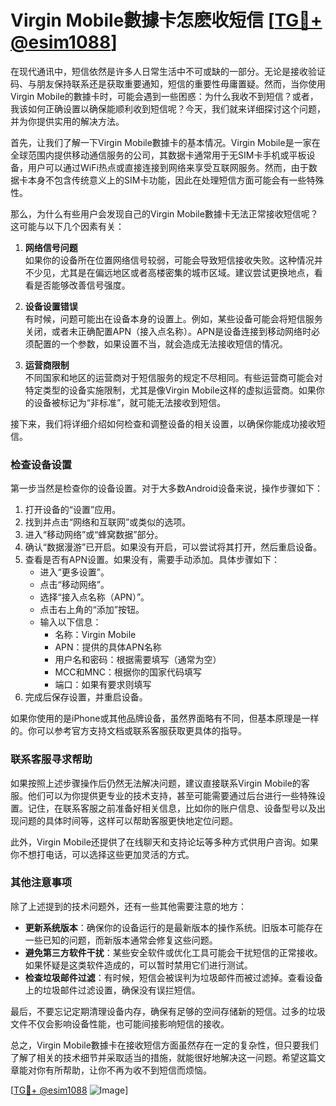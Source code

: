 # Virgin Mobile數據卡怎麽收短信 [[TG💪+ @esim1088](https://t.me/s/esim1088)]

在现代通讯中，短信依然是许多人日常生活中不可或缺的一部分。无论是接收验证码、与朋友保持联系还是获取重要通知，短信的重要性毋庸置疑。然而，当你使用Virgin Mobile的數據卡时，可能会遇到一些困惑：为什么我收不到短信？或者，我该如何正确设置以确保能顺利收到短信呢？今天，我们就来详细探讨这个问题，并为你提供实用的解决方法。

首先，让我们了解一下Virgin Mobile數據卡的基本情况。Virgin Mobile是一家在全球范围内提供移动通信服务的公司，其数据卡通常用于无SIM卡手机或平板设备，用户可以通过WiFi热点或直接连接到网络来享受互联网服务。然而，由于数据卡本身不包含传统意义上的SIM卡功能，因此在处理短信方面可能会有一些特殊性。

那么，为什么有些用户会发现自己的Virgin Mobile數據卡无法正常接收短信呢？这可能与以下几个因素有关：

1. **网络信号问题**  
   如果你的设备所在位置网络信号较弱，可能会导致短信接收失败。这种情况并不少见，尤其是在偏远地区或者高楼密集的城市区域。建议尝试更换地点，看看是否能够改善信号强度。

2. **设备设置错误**  
   有时候，问题可能出在设备本身的设置上。例如，某些设备可能会将短信服务关闭，或者未正确配置APN（接入点名称）。APN是设备连接到移动网络时必须配置的一个参数，如果设置不当，就会造成无法接收短信的情况。

3. **运营商限制**  
   不同国家和地区的运营商对于短信服务的规定不尽相同。有些运营商可能会对特定类型的设备实施限制，尤其是像Virgin Mobile这样的虚拟运营商。如果你的设备被标记为“非标准”，就可能无法接收到短信。

接下来，我们将详细介绍如何检查和调整设备的相关设置，以确保你能成功接收短信。

### 检查设备设置

第一步当然是检查你的设备设置。对于大多数Android设备来说，操作步骤如下：

1. 打开设备的“设置”应用。
2. 找到并点击“网络和互联网”或类似的选项。
3. 进入“移动网络”或“蜂窝数据”部分。
4. 确认“数据漫游”已开启。如果没有开启，可以尝试将其打开，然后重启设备。
5. 查看是否有APN设置。如果没有，需要手动添加。具体步骤如下：
   - 进入“更多设置”。
   - 点击“移动网络”。
   - 选择“接入点名称（APN）”。
   - 点击右上角的“添加”按钮。
   - 输入以下信息：
     - 名称：Virgin Mobile
     - APN：提供的具体APN名称
     - 用户名和密码：根据需要填写（通常为空）
     - MCC和MNC：根据你的国家代码填写
     - 端口：如果有要求则填写
6. 完成后保存设置，并重启设备。

如果你使用的是iPhone或其他品牌设备，虽然界面略有不同，但基本原理是一样的。你可以参考官方支持文档或联系客服获取更具体的指导。

### 联系客服寻求帮助

如果按照上述步骤操作后仍然无法解决问题，建议直接联系Virgin Mobile的客服。他们可以为你提供更专业的技术支持，甚至可能需要通过后台进行一些特殊设置。记住，在联系客服之前准备好相关信息，比如你的账户信息、设备型号以及出现问题的具体时间等，这样可以帮助客服更快地定位问题。

此外，Virgin Mobile还提供了在线聊天和支持论坛等多种方式供用户咨询。如果你不想打电话，可以选择这些更加灵活的方式。

### 其他注意事项

除了上述提到的技术问题外，还有一些其他需要注意的地方：

- **更新系统版本**：确保你的设备运行的是最新版本的操作系统。旧版本可能存在一些已知的问题，而新版本通常会修复这些问题。
- **避免第三方软件干扰**：某些安全软件或优化工具可能会干扰短信的正常接收。如果怀疑是这类软件造成的，可以暂时禁用它们进行测试。
- **检查垃圾邮件过滤**：有时候，短信会被误判为垃圾邮件而被过滤掉。查看设备上的垃圾邮件过滤设置，确保没有误拦短信。

最后，不要忘记定期清理设备内存，确保有足够的空间存储新的短信。过多的垃圾文件不仅会影响设备性能，也可能间接影响短信的接收。

总之，Virgin Mobile數據卡在接收短信方面虽然存在一定的复杂性，但只要我们了解了相关的技术细节并采取适当的措施，就能很好地解决这一问题。希望这篇文章能对你有所帮助，让你不再为收不到短信而烦恼。

[[TG💪+ @esim1088](https://t.me/s/esim1088) ![Image](https://i.postimg.cc/4NQfJmqS/Snipaste-2025-05-13-00-14-12.png)]